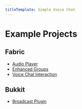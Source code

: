 ```yaml
---
titleTemplate: Simple Voice Chat
---
```


# Example Projects

## Fabric

- [Audio Player](https://github.com/henkelmax/audio-player)
- [Enhanced Groups](https://github.com/henkelmax/enhanced-groups)
- [Voice Chat Interaction](https://github.com/henkelmax/voicechat-interaction)


## Bukkit

- [Broadcast Plugin](https://github.com/henkelmax/voicechat-broadcast-plugin)
